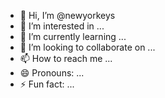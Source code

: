 - 👋 Hi, I’m @newyorkeys
- 👀 I’m interested in ...
- 🌱 I’m currently learning ...
- 💞️ I’m looking to collaborate on ...
- 📫 How to reach me ...
- 😄 Pronouns: ...
- ⚡ Fun fact: ...

<!---
newyorkeys/newyorkeys is a ✨ special ✨ repository because its `README.md` (this file) appears on your GitHub profile.
You can click the Preview link to take a look at your changes.
--->
